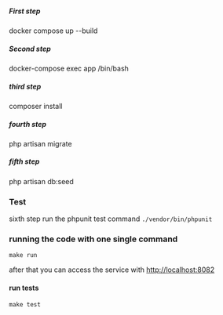 
##### First step

docker compose up --build

##### Second step

 docker-compose exec app /bin/bash 
 
##### third step
  composer install 
  
  ##### fourth step
  php artisan migrate
  
   ##### fifth step
   php artisan db:seed

### Test
sixth step run the phpunit test command
`./vendor/bin/phpunit`



### running the code with one single command

`make run`

after that you can access the service with [http://localhost:8082](http://localhost:8082)

#### run tests 
`make test`